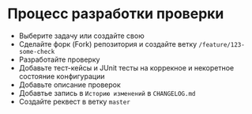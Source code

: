 # Процесс разработки проверки

- Выберите задачу или создайте свою
- Сделайте форк (Fork) репозитория и создайте ветку `/feature/123-some-check`
- Разработайте проверку
- Добавьте тест-кейсы и JUnit тесты на коррекное и некоретное состояние конфигурации
- Добавьте описание проверок
- Добавтье запись в `Историю изменений` в `CHANGELOG.md`
- Создайте реквест в ветку `master`
